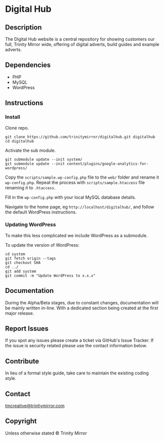 # Digital Hub

## Description

The Digital Hub website is a central repository for showing customers our full, Trinity Mirror wide, offering of digital adverts, build guides and example adverts.

## Dependencies

- PHP
- MySQL
- WordPress

## Instructions

### Install

Clone repo.
```
git clone https://github.com/trinitymirror/digitalhub.git digitalhub
cd digitalhub
```

Activate the sub module.
```
git submodule update --init system/
git submodule update --init content/plugins/google-analytics-for-wordpress/
```

Copy the `scripts/sample.wp-config.php` file to the `web/` folder and rename it `wp-config.php`. Repeat the process with `scripts/sample.htaccess` file renaming it to `.htaccess`.

Fill in the `wp-config.php` with your local MySQL database details.

Navigate to the home page, eg `http://localhost/digitalhub/`, and follow the default WordPress instructions.

### Updating WordPress

To make this less complicated we include WordPress as a submodule.

To update the version of WordPress:

```
cd system
git fetch origin --tags
git checkout SHA
cd ../
git add system
git commit -m "Update WordPress to x.x.x"
```

## Documentation

During the Alpha/Beta stages, due to constant changes, documentation
will be mainly written in-line. With a dedicated section being created
at the first major release.

## Report Issues

If you spot any issues please create a ticket via GitHub's Issue
Tracker. If the issue is security related please use the contact
information below.

## Contribute

In lieu of a formal style guide, take care to maintain the existing
coding style.

## Contact

[tmcreative@trinitymirror.com](mailto:tmcreative@trinitymirror.com)

## Copyright

Unless otherwise stated © Trinity Mirror
